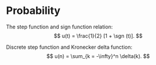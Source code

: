 # Probability


The step function and sign function relation:
$$
    u(t) = \frac{1}{2} [1 + \sgn (t)].
$$

Discrete step function and Kronecker delta function:
$$
    u(n) = \sum_{k = -\infty}^n \delta(k).
$$